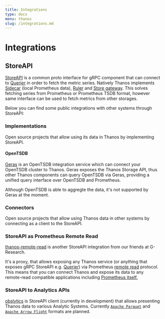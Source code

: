 ```yaml
---
title: Integrations
type: docs
menu: thanos
slug: /integrations.md
---
```


# Integrations

## StoreAPI

[StoreAPI](https://github.com/thanos-io/thanos/blob/master/pkg/store/storepb/rpc.proto) is a common proto interface for gRPC component
that can connect to [Querier](components/query.md) in order to fetch the metric series.
Natively Thanos implements [Sidecar](components/sidecar.md) (local Prometheus data),
[Ruler](components/rule.md) and [Store gateway](components/store.md).
This solves fetching series from Prometheus or Prometheus TSDB format, however same interface can be used to fetch
metrics from other storages.

Below you can find some public integrations with other systems through StoreAPI:

### Implementations

Open source projects that allow using its data in Thanos by implementing StoreAPI.

#### OpenTSDB

[Geras](https://github.com/G-Research/geras) is an OpenTSDB integration service which can connect your OpenTSDB cluster to Thanos.
Geras exposes the Thanos Storage  API, thus other Thanos components can query OpenTSDB via Geras, providing a unified
query interface over OpenTSDB and Prometheus.

Although OpenTSDB is able to aggregte the data, it's not supported by Geras at the moment.

### Connectors

Open source projects that allow using Thanos data in other systems by connecting as a client to the StoreAPI.

### StoreAPI as Prometheus Remote Read

[thanos-remote-read](https://github.com/G-Research/thanos-remote-read) is another StoreAPI integration from our friends at G-Research.

It's a proxy, that allows exposing any Thanos service (or anything that exposes gRPC StoreAPI e.g. [Querier](components/query.md)) via Prometheus [remote read](https://github.com/prometheus/prometheus/blob/38d32e06862f6b72700f67043ce574508b5697f0/prompb/remote.proto#L27)
protocol. This means that you can connect Thanos and expose its data to any remote-read compatible applications including [Prometheus itself.](https://prometheus.io/docs/prometheus/latest/configuration/configuration/#remote_read)

### StoreAPI to Analytics APIs

[obslytics](https://github.com/thanos-community/obslytics) is StoreAPI client (currently in development) that allows presenting Thanos data to various Analytic Systems.
Currently [`Apache Parquet`](https://parquet.apache.org/documentation/latest/) and [`Apache Arrow Flight`](https://arrow.apache.org/docs/format/Flight.html) formats are planned.
